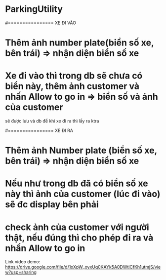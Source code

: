 # ParkingUtility
#================ XE ĐI VÀO
# Thêm ảnh number plate(biển số xe, bên trái) => nhận diện biển số xe
# Xe đi vào thì trong db sẽ chưa có biển này, thêm ảnh customer và nhấn Allow to go in => biển số và ảnh của customer 
sẽ được lưu và db để khi xe đi ra thì lấy ra ktra

#================ XE ĐI RA
# Thêm ảnh Number plate (biển số xe, bên trái) => nhận diện biển số xe
# Nếu như trong db đã có biển số xe này thì ảnh của customer (lúc đi vào) sẽ đc display bên phải
# check ảnh của customer với người thật, nếu đúng thì cho phép đi ra và nhấn Allow to go in

Link video demo: https://drive.google.com/file/d/1xXpW_oyxUq0KAYk5A0DWtlCfKh1utmjS/view?usp=sharing
